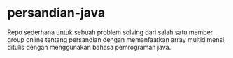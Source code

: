 # persandian-java
Repo sederhana untuk sebuah problem solving dari salah satu member group online tentang persandian dengan memanfaatkan array multidimensi, ditulis dengan menggunakan bahasa pemrograman java.
